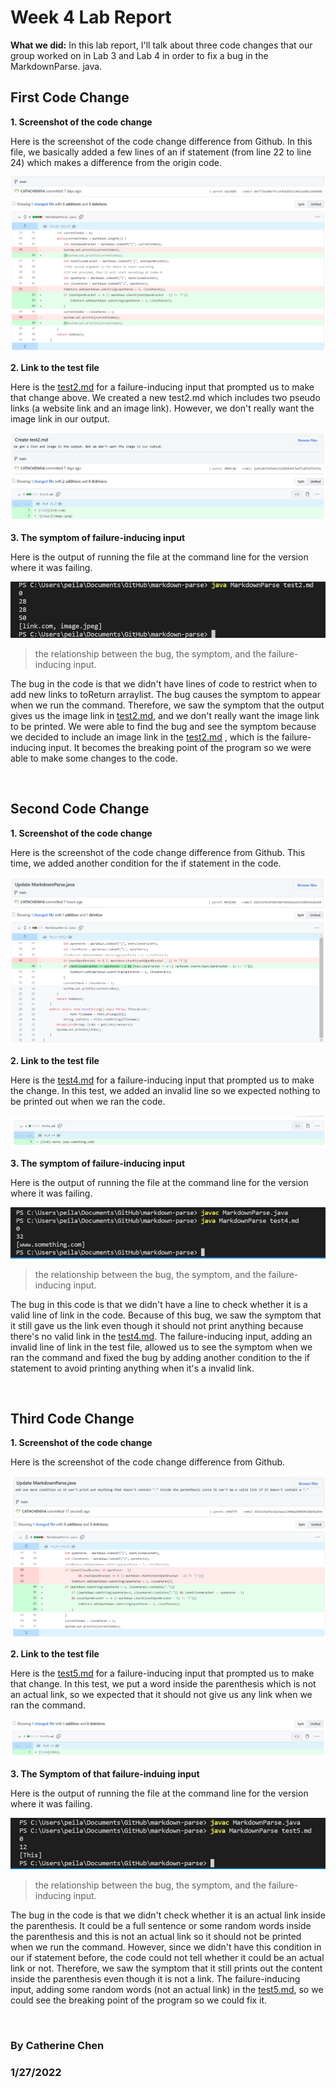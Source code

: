 # Week 4 Lab Report
**What we did:** In this lab report, I'll talk about 
three code changes that our group worked on in Lab 3
 and Lab 4 in order to fix a bug in the MarkdownParse.
 java.
 
## First Code Change
**1. Screenshot of the code change**

Here is the screenshot of the code change difference from Github. In this 
file, we basically added a few lines of an if statement (from line 22 to line 24) which makes
a difference from the origin code.

![Image](https://github.com/CATHCHEN014/markdown-parse/blob/main/code1.png)

**2. Link to the test file**

Here is the [test2.md](https://github.com/CATHCHEN014/markdown-parse/blob/main/test2.md)
for a failure-inducing input that prompted us to make that change above. 
We created a new test2.md which includes two pseudo links (a website link 
and an image link). However, we don't really want the image link in our output.

![Image](https://github.com/CATHCHEN014/markdown-parse/blob/main/test1.png)

**3. The symptom of failure-inducing input**

Here is the output of running the file at the command line for the version where it was failing. 

![Image](https://github.com/CATHCHEN014/markdown-parse/blob/main/symptom1.png)

>the relationship between the bug, the symptom, and the failure-inducing input.

The bug in the code is that we didn't have lines of code to restrict when to add new links to
 toReturn arraylist. The bug causes the symptom to appear when we run the command. Therefore, we 
 saw the symptom that the output gives us the image link in 
 [test2.md](https://github.com/CATHCHEN014/markdown-parse/blob/main/test2.md), and we don't really want 
 the image link to be printed. We were able to find the bug and see the symptom because we decided
  to include an image link in the [test2.md](https://github.com/CATHCHEN014/markdown-parse/blob/main/test2.md)
  , which is the failure-inducing input. It becomes the 
  breaking point of the program so we were able to make some changes to the code.

<br/>

## Second Code Change

**1. Screenshot of the code change**

Here is the screenshot of the code change difference from Github. This time, we added another condition 
for the if statement in the code.

![Image](https://github.com/CATHCHEN014/markdown-parse/blob/main/code2.png)

**2. Link to the test file**

Here is the [test4.md](https://github.com/CATHCHEN014/markdown-parse/blob/main/test4.md) 
for a failure-inducing input that prompted us to make the change. In this test, we added 
an invalid line so we expected nothing to be printed out when we ran the code. 

![Image](https://github.com/CATHCHEN014/markdown-parse/blob/main/test2.png)

**3. The symptom of failure-inducing input**

Here is the output of running the file at the command line for the version where it was failing.

![Image](https://github.com/CATHCHEN014/markdown-parse/blob/main/symptom2.png)

>the relationship between the bug, the symptom, and the failure-inducing input.

The bug in this code is that we didn't have a line to check whether it is a valid line of link in 
the code. Because of this bug, we saw the symptom that it still gave us the link even though it 
should not print anything because there's no valid link in the 
[test4.md](https://github.com/CATHCHEN014/markdown-parse/blob/main/test4.md). The failure-inducing 
input, adding an invalid line of link in the test file, allowed us to see the symptom when we ran the command 
and fixed the bug by adding another condition to the if statement to avoid printing anything when it's a invalid
 link.

<br/>

## Third Code Change

**1. Screenshot of the code change**

Here is the screenshot of the code change difference from Github.


![Image](https://github.com/CATHCHEN014/markdown-parse/blob/main/code3.png)

**2. Link to the test file**

Here is the [test5.md](https://github.com/CATHCHEN014/markdown-parse/blob/main/test5.md) 
for a failure-inducing input that prompted us to make that change. 
In this test, we put a word inside the parenthesis which is not an actual link, 
so we expected that it should not give us any link when we ran the command.

![Image](https://github.com/CATHCHEN014/markdown-parse/blob/main/test3.png)

**3. The Symptom of that failure-induing input**

Here is the output of running the file at the command line for the version where it was failing.

![Image](https://github.com/CATHCHEN014/markdown-parse/blob/main/symptom3.png)

>the relationship between the bug, the symptom, and the failure-inducing input.

The bug in the code is that we didn't check whether it is an actual link inside the parenthesis. It could 
be a full sentence or some random words inside the parenthesis and this is not an actual link so it should 
not be printed when we run the command. However, since we didn't have this condition in our if statement before, 
the code could not tell whether it could be an actual link or not. Therefore, we saw the symptom that it still 
prints out the content inside the parenthesis even though it is not a link. The failure-inducing input, adding some 
random words (not an actual link) in the [test5.md](https://github.com/CATHCHEN014/markdown-parse/blob/main/test5.md), 
so we could see the breaking point of the program so we could fix it.

<br/>

### By Catherine Chen

### 1/27/2022
